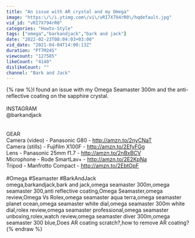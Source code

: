 ```yaml
---
title: "An issue with AR crystal and my Omega"
image: "https:\/\/i.ytimg.com\/vi\/vRI7X794rR0\/hqdefault.jpg"
vid_id: "vRI7X794rR0"
categories: "Howto-Style"
tags: ["omega","barkandjack","bark and jack"]
date: "2022-02-23T08:04:03+03:00"
vid_date: "2021-04-04T14:00:13Z"
duration: "PT7M24S"
viewcount: "127585"
likeCount: "4140"
dislikeCount: ""
channel: "Bark and Jack"
---
```

{% raw %}I found an issue with my Omega Seamaster 300m and the anti-reflective coating on the sapphire crystal.<br /><br />INSTAGRAM<br />   @barkandjack<br /><br /><br />GEAR<br />   Camera (video) - Panasonic G80 - <a rel="nofollow" target="blank" href="http://amzn.to/2nyCNaT">http://amzn.to/2nyCNaT</a><br />   Camera (stills) - Fujifilm X100F - <a rel="nofollow" target="blank" href="http://amzn.to/2EfyFGg">http://amzn.to/2EfyFGg</a><br />   Lens - Panasonic 25mm f1.7 - <a rel="nofollow" target="blank" href="http://amzn.to/2nBxBCV">http://amzn.to/2nBxBCV</a><br />   Microphone - Rode SmartLav+ - <a rel="nofollow" target="blank" href="http://amzn.to/2E2KpNa">http://amzn.to/2E2KpNa</a><br />   Tripod - Manfrotto Compact - <a rel="nofollow" target="blank" href="http://amzn.to/2EbtOpF">http://amzn.to/2EbtOpF</a><br /><br />#Omega #Seamaster #BarkAndJack<br />omega,barkandjack,bark and jack,omega seamaster 300m,omega seamaster 300,anti reflective coating,Omega Seamaster,omega review,Omega Vs Rolex,omega seamaster aqua terra,omega seamaster planet ocean,omega seamaster white dial,omega seamaster 300m white dial,rolex review,omega seamaster professional,omega seamaster unboxing,rolex,watch review,omega seamaster diver 300m,omega seamaster 300 blue,Does AR coating scratch?,how to remove AR coating?{% endraw %}
